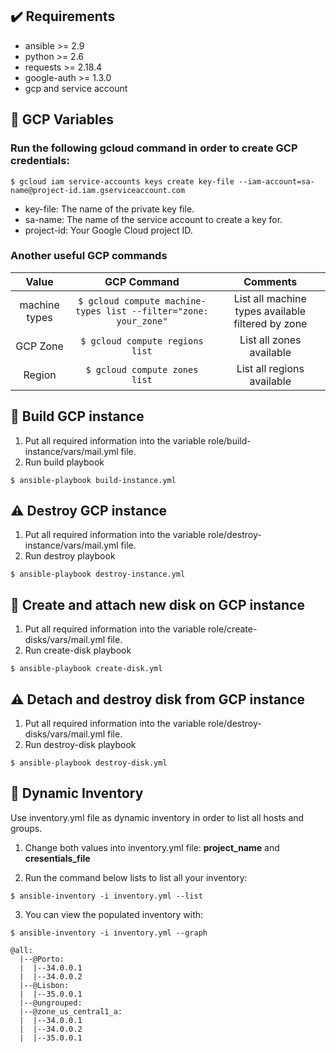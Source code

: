 :heavy_check_mark: Requirements
------------

* ansible >= 2.9
* python >= 2.6
* requests >= 2.18.4
* google-auth >= 1.3.0
* gcp and service account


:pencil: GCP Variables
--------------

### Run the following **gcloud** command in order to create GCP credentials:

``` $ gcloud iam service-accounts keys create key-file --iam-account=sa-name@project-id.iam.gserviceaccount.com ```

* key-file: The name of the private key file.
* sa-name: The name of the service account to create a key for.
* project-id: Your Google Cloud project ID.

### Another useful GCP commands 

|     Value    | GCP Command |   Comments   |
|    :---:     |     :---:   |     :---:    |
| machine types| ``` $ gcloud compute machine-types list --filter="zone: your_zone" ```  | List all machine types available filtered by zone| 
| GCP Zone     | ``` $ gcloud compute regions list ``` | List all zones available  |
| Region       | ``` $ gcloud compute zones list ```  | List all regions available |


:rocket: Build GCP instance 
----------------
1. Put all required information into the variable role/build-instance/vars/mail.yml file.
2. Run build playbook

```$ ansible-playbook build-instance.yml```


:warning: Destroy GCP instance 
----------------
1. Put all required information into the variable role/destroy-instance/vars/mail.yml file. 
2. Run destroy playbook

```$ ansible-playbook destroy-instance.yml```

:floppy_disk: Create and attach new disk on GCP instance 
----------------
1. Put all required information into the variable role/create-disks/vars/mail.yml file.
2. Run create-disk playbook

```$ ansible-playbook create-disk.yml```


:warning: Detach and destroy disk from GCP instance
----------------
1. Put all required information into the variable role/destroy-disks/vars/mail.yml file. 
2. Run destroy-disk playbook

```$ ansible-playbook destroy-disk.yml```

:notebook: Dynamic Inventory
----------------
Use inventory.yml file as dynamic inventory in order to list all hosts and groups.

1. Change both values into inventory.yml file: **project_name** and **cresentials_file** 

2. Run the command below lists to list all your inventory:

```$ ansible-inventory -i inventory.yml --list```

3. You can view the populated inventory with:

```
$ ansible-inventory -i inventory.yml --graph

@all:
  |--@Porto:
  |  |--34.0.0.1
  |  |--34.0.0.2
  |--@Lisbon:
  |  |--35.0.0.1
  |--@ungrouped:
  |--@zone_us_central1_a:
  |  |--34.0.0.1
  |  |--34.0.0.2
  |  |--35.0.0.1
  
  ```
